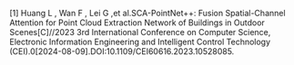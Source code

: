 [1] Huang L , Wan F , Lei G ,et al.SCA-PointNet++: Fusion Spatial-Channel Attention for Point Cloud Extraction Network of Buildings in Outdoor Scenes[C]//2023 3rd International Conference on Computer Science, Electronic Information Engineering and Intelligent Control Technology (CEI).0[2024-08-09].DOI:10.1109/CEI60616.2023.10528085.
